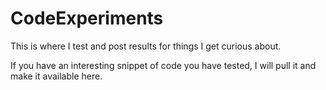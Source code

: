 # CodeExperiments
This is where I test and post results for things I get curious about.

If you have an interesting snippet of code you have tested, I will pull it and make it available here.
